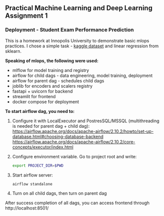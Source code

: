 ## Practical Machine Learning and Deep Learning Assignment 1
### Deployment - Student Exam Performance Prediction
This is a homework at Innopolis University to demonstrate basic mlops practices. I chose a simple task - [kaggle dataset](https://www.kaggle.com/datasets/lainguyn123/student-performance-factors) and linear regression from sklearn.

**Speaking of mlops, the following were used:**
- mlflow for model training and registry
- airflow for child dags - data engineering, model training, deployment
- airflow for parent dag - schedules child dags
- joblib for encoders and scalers registry
- fastapi + uvicorn for backend
- streamlit for frontend
- docker compose for deployment

**To start airflow dag, you need to:**
1. Configure it with LocalExecutor and PostresSQL/MSSQL (multithreading is needed for parent dag + child dag):
   https://airflow.apache.org/docs/apache-airflow/2.10.2/howto/set-up-database.html#choosing-database-backend
   https://airflow.apache.org/docs/apache-airflow/2.10.2/core-concepts/executor/index.html
3. Configure environment variable. Go to project root and write:
   
   ```sh
   export PROJECT_DIR=$PWD
   ```
4. Start airflow server:

   ```sh
   airflow standalone
   ```
6. Turn on all child dags, then turn on parent dag

After success completion of all dags, you can access frontend through http://localhost:8501/
